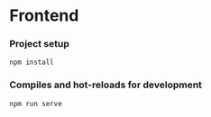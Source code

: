 # Frontend

### Project setup
```
npm install
```

### Compiles and hot-reloads for development
```
npm run serve
```
